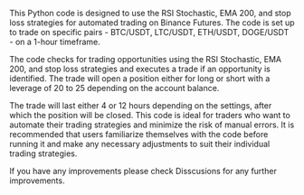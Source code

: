 This Python code is designed to use the RSI Stochastic, EMA 200, and stop loss strategies for automated trading on Binance Futures. The code is set up to trade on specific pairs - BTC/USDT, LTC/USDT, ETH/USDT, DOGE/USDT - on a 1-hour timeframe. 

The code checks for trading opportunities using the RSI Stochastic, EMA 200, and stop loss strategies and executes a trade if an opportunity is identified. The trade will open a position either for long or short with a leverage of 20 to 25 depending on the account balance. 

The trade will last either 4 or 12 hours depending on the settings, after which the position will be closed. This code is ideal for traders who want to automate their trading strategies and minimize the risk of manual errors. It is recommended that users familiarize themselves with the code before running it and make any necessary adjustments to suit their individual trading strategies.

If you have any improvements please check Disscusions for any further improvements.
